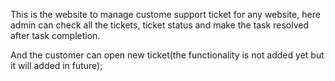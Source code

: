 This is the website to manage custome support ticket for any website, here admin can check all the tickets, ticket status and make the task resolved after task completion.

And the customer can open new ticket(the functionality is not added yet but it will added in future);